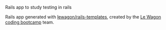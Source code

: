 Rails app to study testing in rails

Rails app generated with [lewagon/rails-templates](https://github.com/lewagon/rails-templates), created by the [Le Wagon coding bootcamp](https://www.lewagon.com) team.

